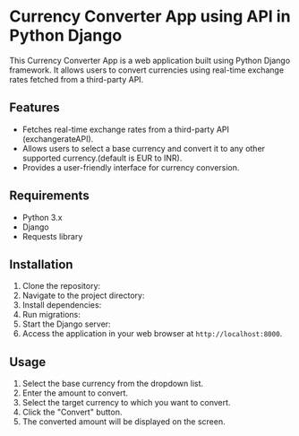 # Currency Converter App using API in Python Django

This Currency Converter App is a web application built using Python Django framework. It allows users to convert currencies using real-time exchange rates fetched from a third-party API.

## Features

- Fetches real-time exchange rates from a third-party API (exchangerateAPI).
- Allows users to select a base currency and convert it to any other supported currency.(default is EUR to INR).
- Provides a user-friendly interface for currency conversion.

## Requirements

- Python 3.x
- Django
- Requests library

## Installation

1. Clone the repository:
2. Navigate to the project directory:
3. Install dependencies:
4. Run migrations:
5. Start the Django server:
6. Access the application in your web browser at `http://localhost:8000`.

## Usage

1. Select the base currency from the dropdown list.
2. Enter the amount to convert.
3. Select the target currency to which you want to convert.
4. Click the "Convert" button.
5. The converted amount will be displayed on the screen.



